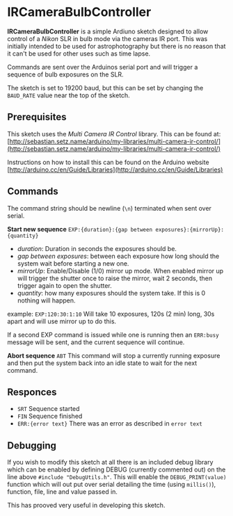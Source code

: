 IRCameraBulbController
======================

**IRCameraBulbController** is a simple Ardiuno sketch designed to allow control of a *Nikon* SLR in bulb mode via the cameras IR port.  This was initially intended to be used for astrophotography but there is no reason that it can't be used for other uses such as time lapse.

Commands are sent over the Arduinos serial port and will trigger a sequence of bulb exposures on the SLR.

The sketch is set to 19200 baud, but this can be set by changing the `BAUD_RATE` value near the top of the sketch.

Prerequisites
-------------
This sketch uses the *Multi Camera IR Control* library.  This can be found at: [http://sebastian.setz.name/arduino/my-libraries/multi-camera-ir-control/](http://sebastian.setz.name/arduino/my-libraries/multi-camera-ir-control/)

Instructions on how to install this can be found on the Arduino website [http://arduino.cc/en/Guide/Libraries](http://arduino.cc/en/Guide/Libraries)

Commands
--------
The command string should be newline (`\n`) terminated when sent over serial.

**Start new sequence**
`EXP:{duration}:{gap between exposures}:{mirrorUp}:{quantity}`

+ *duration*: Duration in seconds the exposures should be.
+ *gap between exposures*: between each exposure how long should the system wait before starting a new one.
+ *mirrorUp*: Enable/Disable (1/0) mirror up mode.  When enabled mirror up will trigger the shutter once to raise the mirror, wait 2 seconds, then trigger again to open the shutter.
+ *quantity*: how many exposures should the system take.  If this is 0 nothing will happen.

example:
`EXP:120:30:1:10` Will take 10 exposures, 120s (2 min) long, 30s apart and will use mirror up to do this.

If a second EXP command is issued while one is running then an `ERR:busy` message will be sent, and the current sequence will continue.

**Abort sequence**
`ABT`  This command will stop a currently running exposure and then put the system back into an idle state to wait for the next command.

Responces
---------

+ `SRT` Sequence started
+ `FIN` Sequence finished
+ `ERR:{error text}` There was an error as described in `error text`

Debugging
---------
If you wish to modify this sketch at all there is an included debug library which can be enabled by defining DEBUG (currently commented out) on the line above `#include "DebugUtils.h"`.  This will enable the `DEBUG_PRINT(value)` function which will out put over serial detailing the time (using `millis()`), function, file, line and value passed in.

This has prooved very useful in developing this sketch.
